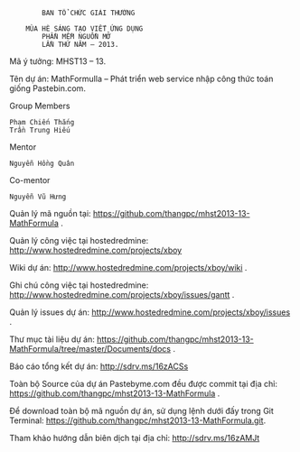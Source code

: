 			BAN TỔ CHỨC GIẢI THƯỞNG

		MÙA HÈ SÁNG TẠO VIẾT ỨNG DỤNG
			PHẦN MỀM NGUỒN MỞ
			LẦN THỨ NĂM – 2013.


Mã ý tưởng: MHST13 – 13.

Tên dự án: MathFormulla – Phát triển web service nhập công thức toán giống Pastebin.com.

Group Members

	Phạm Chiến Thắng
	Trần Trung Hiếu
	
Mentor

	Nguyễn Hồng Quân
	
Co-mentor

	Nguyễn Vũ Hưng
	
Quản lý mã nguồn tại: https://github.com/thangpc/mhst2013-13-MathFormula .

Quản lý công việc tại hostedredmine: http://www.hostedredmine.com/projects/xboy 

Wiki dự án: http://www.hostedredmine.com/projects/xboy/wiki .

Ghi chú công việc tại hostedredmine: http://www.hostedredmine.com/projects/xboy/issues/gantt .

Quản lý issues dự án: http://www.hostedredmine.com/projects/xboy/issues .

Thư mục tài liệu dự án: https://github.com/thangpc/mhst2013-13-MathFormula/tree/master/Documents/docs .

Báo cáo tổng kết dự án: http://sdrv.ms/16zACSs 

Toàn bộ Source của dự án Pastebyme.com đều được commit tại địa chỉ: https://github.com/thangpc/mhst2013-13-MathFormula .

Để download toàn bộ mã nguồn dự án, sử dụng lệnh dưới đấy trong Git Terminal: https://github.com/thangpc/mhst2013-13-MathFormula.git.

Tham khảo hướng dẫn biên dịch tại địa chỉ: http://sdrv.ms/16zAMJt 	
